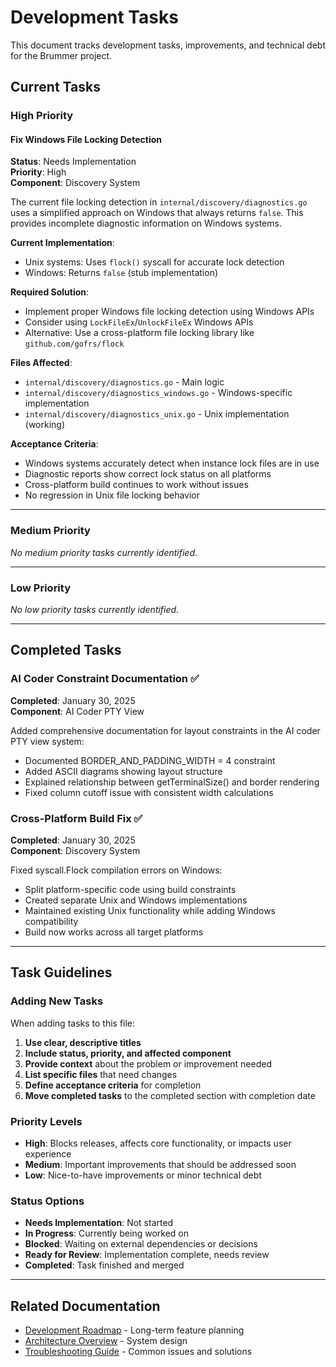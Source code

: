 # Development Tasks

This document tracks development tasks, improvements, and technical debt for the Brummer project.

## Current Tasks

### High Priority

#### Fix Windows File Locking Detection
**Status**: Needs Implementation  
**Priority**: High  
**Component**: Discovery System  

The current file locking detection in `internal/discovery/diagnostics.go` uses a simplified approach on Windows that always returns `false`. This provides incomplete diagnostic information on Windows systems.

**Current Implementation**:
- Unix systems: Uses `flock()` syscall for accurate lock detection
- Windows: Returns `false` (stub implementation)

**Required Solution**:
- Implement proper Windows file locking detection using Windows APIs
- Consider using `LockFileEx`/`UnlockFileEx` Windows APIs
- Alternative: Use a cross-platform file locking library like `github.com/gofrs/flock`

**Files Affected**:
- `internal/discovery/diagnostics.go` - Main logic
- `internal/discovery/diagnostics_windows.go` - Windows-specific implementation
- `internal/discovery/diagnostics_unix.go` - Unix implementation (working)

**Acceptance Criteria**:
- Windows systems accurately detect when instance lock files are in use
- Diagnostic reports show correct lock status on all platforms
- Cross-platform build continues to work without issues
- No regression in Unix file locking behavior

---

### Medium Priority

*No medium priority tasks currently identified.*

---

### Low Priority

*No low priority tasks currently identified.*

---

## Completed Tasks

### AI Coder Constraint Documentation ✅
**Completed**: January 30, 2025  
**Component**: AI Coder PTY View  

Added comprehensive documentation for layout constraints in the AI coder PTY view system:
- Documented BORDER_AND_PADDING_WIDTH = 4 constraint
- Added ASCII diagrams showing layout structure
- Explained relationship between getTerminalSize() and border rendering
- Fixed column cutoff issue with consistent width calculations

### Cross-Platform Build Fix ✅
**Completed**: January 30, 2025  
**Component**: Discovery System  

Fixed syscall.Flock compilation errors on Windows:
- Split platform-specific code using build constraints
- Created separate Unix and Windows implementations
- Maintained existing Unix functionality while adding Windows compatibility
- Build now works across all target platforms

---

## Task Guidelines

### Adding New Tasks

When adding tasks to this file:

1. **Use clear, descriptive titles**
2. **Include status, priority, and affected component**
3. **Provide context** about the problem or improvement needed
4. **List specific files** that need changes
5. **Define acceptance criteria** for completion
6. **Move completed tasks** to the completed section with completion date

### Priority Levels

- **High**: Blocks releases, affects core functionality, or impacts user experience
- **Medium**: Important improvements that should be addressed soon
- **Low**: Nice-to-have improvements or minor technical debt

### Status Options

- **Needs Implementation**: Not started
- **In Progress**: Currently being worked on
- **Blocked**: Waiting on external dependencies or decisions
- **Ready for Review**: Implementation complete, needs review
- **Completed**: Task finished and merged

---

## Related Documentation

- [Development Roadmap](/docs/ROADMAP.md) - Long-term feature planning
- [Architecture Overview](/docs/architecture/overview.md) - System design
- [Troubleshooting Guide](/docs/troubleshooting.md) - Common issues and solutions